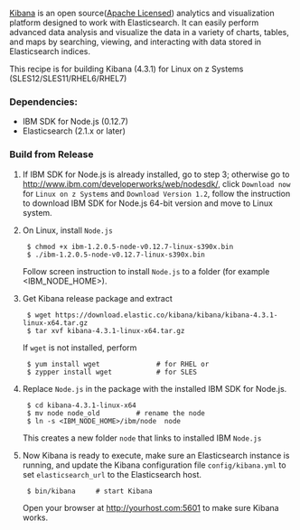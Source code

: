 [Kibana](https://www.elastic.co/downloads/kibana) is an open source([Apache Licensed](https://github.com/elastic/kibana/blob/master/LICENSE.md)) analytics and visualization platform designed to work with Elasticsearch. It can easily perform advanced data analysis and visualize the data in a variety of charts, tables, and maps by searching, viewing, and interacting with data stored in Elasticsearch indices.

This recipe is for building Kibana (4.3.1) for Linux on z Systems (SLES12/SLES11/RHEL6/RHEL7)

### Dependencies:
   - IBM SDK for Node.js (0.12.7)
   - Elasticsearch (2.1.x or later)

### Build from Release


1. If IBM SDK for Node.js is already installed, go to step 3; otherwise go to http://www.ibm.com/developerworks/web/nodesdk/, click `Download now` for `Linux on z Systems` and `Download Version 1.2`, follow the instruction to download IBM SDK for Node.js 64-bit version and move to Linux system.

2. On Linux, install `Node.js`

        $ chmod +x ibm-1.2.0.5-node-v0.12.7-linux-s390x.bin
        $ ./ibm-1.2.0.5-node-v0.12.7-linux-s390x.bin

     Follow screen instruction to install `Node.js` to a folder (for example <IBM_NODE_HOME>).

3. Get Kibana release package and extract

        $ wget https://download.elastic.co/kibana/kibana/kibana-4.3.1-linux-x64.tar.gz
        $ tar xvf kibana-4.3.1-linux-x64.tar.gz

    If  `wget` is not installed, perform

        $ yum install wget              # for RHEL or
        $ zypper install wget           # for SLES

4. Replace `Node.js` in the package with the installed IBM SDK for Node.js.

        $ cd kibana-4.3.1-linux-x64
        $ mv node node_old         # rename the node
        $ ln -s <IBM_NODE_HOME>/ibm/node  node

   This creates a new folder `node` that links to installed IBM `Node.js`


5. Now Kibana is ready to execute, make sure an Elasticsearch instance is running, and update the Kibana configuration file `config/kibana.yml`  to set `elasticsearch_url` to the Elasticsearch host.

        $ bin/kibana     # start Kibana
    Open your browser at http://yourhost.com:5601 to make sure Kibana works.


